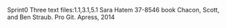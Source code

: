 Sprint0
Three text files:1.1,3.1,5.1
Sara Hatem 37-8546
book Chacon, Scott, and Ben Straub. Pro Git. Apress, 2014